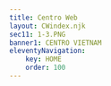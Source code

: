 ```yaml
---
title: Centro Web
layout: CWindex.njk
sec11: 1-3.PNG
banner1: CENTRO VIETNAM
eleventyNavigation:
    key: HOME
    order: 100        
---
```

